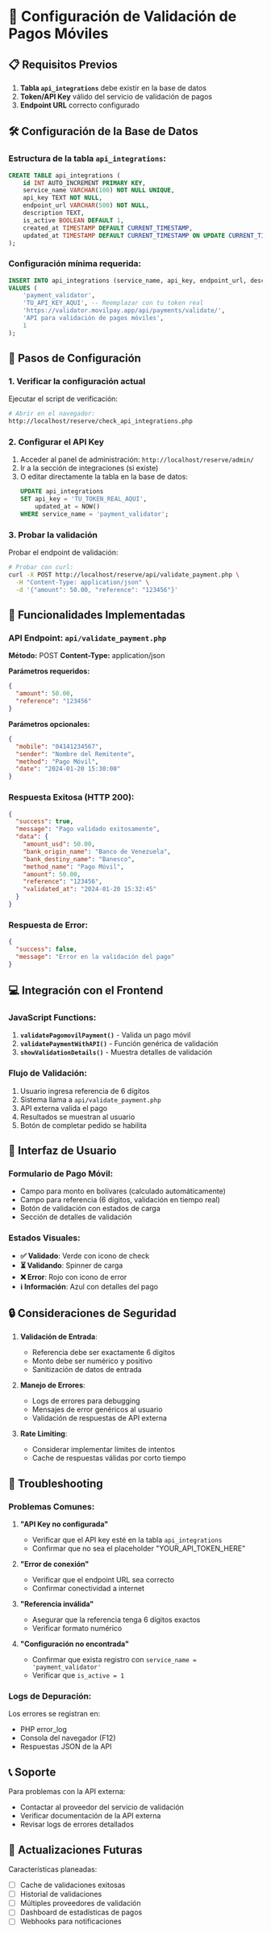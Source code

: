 # 🚀 Configuración de Validación de Pagos Móviles

## 📋 Requisitos Previos

1. **Tabla `api_integrations`** debe existir en la base de datos
2. **Token/API Key** válido del servicio de validación de pagos
3. **Endpoint URL** correcto configurado

## 🛠️ Configuración de la Base de Datos

### Estructura de la tabla `api_integrations`:

```sql
CREATE TABLE api_integrations (
    id INT AUTO_INCREMENT PRIMARY KEY,
    service_name VARCHAR(100) NOT NULL UNIQUE,
    api_key TEXT NOT NULL,
    endpoint_url VARCHAR(500) NOT NULL,
    description TEXT,
    is_active BOOLEAN DEFAULT 1,
    created_at TIMESTAMP DEFAULT CURRENT_TIMESTAMP,
    updated_at TIMESTAMP DEFAULT CURRENT_TIMESTAMP ON UPDATE CURRENT_TIMESTAMP
);
```

### Configuración mínima requerida:

```sql
INSERT INTO api_integrations (service_name, api_key, endpoint_url, description, is_active)
VALUES (
    'payment_validator',
    'TU_API_KEY_AQUI', -- Reemplazar con tu token real
    'https://validator.movilpay.app/api/payments/validate/',
    'API para validación de pagos móviles',
    1
);
```

## 🔧 Pasos de Configuración

### 1. Verificar la configuración actual

Ejecutar el script de verificación:
```bash
# Abrir en el navegador:
http://localhost/reserve/check_api_integrations.php
```

### 2. Configurar el API Key

1. Acceder al panel de administración: `http://localhost/reserve/admin/`
2. Ir a la sección de integraciones (si existe)
3. O editar directamente la tabla en la base de datos:
   ```sql
   UPDATE api_integrations 
   SET api_key = 'TU_TOKEN_REAL_AQUI',
       updated_at = NOW()
   WHERE service_name = 'payment_validator';
   ```

### 3. Probar la validación

Probar el endpoint de validación:
```bash
# Probar con curl:
curl -X POST http://localhost/reserve/api/validate_payment.php \
  -H "Content-Type: application/json" \
  -d '{"amount": 50.00, "reference": "123456"}'
```

## 🎯 Funcionalidades Implementadas

### API Endpoint: `api/validate_payment.php`

**Método:** POST
**Content-Type:** application/json

**Parámetros requeridos:**
```json
{
  "amount": 50.00,
  "reference": "123456"
}
```

**Parámetros opcionales:**
```json
{
  "mobile": "04141234567",
  "sender": "Nombre del Remitente",
  "method": "Pago Móvil",
  "date": "2024-01-20 15:30:00"
}
```

### Respuesta Exitosa (HTTP 200):
```json
{
  "success": true,
  "message": "Pago validado exitosamente",
  "data": {
    "amount_usd": 50.00,
    "bank_origin_name": "Banco de Venezuela",
    "bank_destiny_name": "Banesco",
    "method_name": "Pago Móvil",
    "amount": 50.00,
    "reference": "123456",
    "validated_at": "2024-01-20 15:32:45"
  }
}
```

### Respuesta de Error:
```json
{
  "success": false,
  "message": "Error en la validación del pago"
}
```

## 💻 Integración con el Frontend

### JavaScript Functions:

1. **`validatePagomovilPayment()`** - Valida un pago móvil
2. **`validatePaymentWithAPI()`** - Función genérica de validación
3. **`showValidationDetails()`** - Muestra detalles de validación

### Flujo de Validación:

1. Usuario ingresa referencia de 6 dígitos
2. Sistema llama a `api/validate_payment.php`
3. API externa valida el pago
4. Resultados se muestran al usuario
5. Botón de completar pedido se habilita

## 🎨 Interfaz de Usuario

### Formulario de Pago Móvil:
- Campo para monto en bolívares (calculado automáticamente)
- Campo para referencia (6 dígitos, validación en tiempo real)
- Botón de validación con estados de carga
- Sección de detalles de validación

### Estados Visuales:
- **✅ Validado**: Verde con icono de check
- **⏳ Validando**: Spinner de carga
- **❌ Error**: Rojo con icono de error
- **ℹ️ Información**: Azul con detalles del pago

## 🔒 Consideraciones de Seguridad

1. **Validación de Entrada**: 
   - Referencia debe ser exactamente 6 dígitos
   - Monto debe ser numérico y positivo
   - Sanitización de datos de entrada

2. **Manejo de Errores**:
   - Logs de errores para debugging
   - Mensajes de error genéricos al usuario
   - Validación de respuestas de API externa

3. **Rate Limiting**:
   - Considerar implementar límites de intentos
   - Cache de respuestas válidas por corto tiempo

## 🐛 Troubleshooting

### Problemas Comunes:

1. **"API Key no configurada"**
   - Verificar que el API key esté en la tabla `api_integrations`
   - Confirmar que no sea el placeholder "YOUR_API_TOKEN_HERE"

2. **"Error de conexión"**
   - Verificar que el endpoint URL sea correcto
   - Confirmar conectividad a internet

3. **"Referencia inválida"**
   - Asegurar que la referencia tenga 6 dígitos exactos
   - Verificar formato numérico

4. **"Configuración no encontrada"**
   - Confirmar que exista registro con `service_name = 'payment_validator'`
   - Verificar que `is_active = 1`

### Logs de Depuración:

Los errores se registran en:
- PHP error_log
- Consola del navegador (F12)
- Respuestas JSON de la API

## 📞 Soporte

Para problemas con la API externa:
- Contactar al proveedor del servicio de validación
- Verificar documentación de la API externa
- Revisar logs de errores detallados

## 🔄 Actualizaciones Futuras

Características planeadas:
- [ ] Cache de validaciones exitosas
- [ ] Historial de validaciones
- [ ] Múltiples proveedores de validación
- [ ] Dashboard de estadísticas de pagos
- [ ] Webhooks para notificaciones
